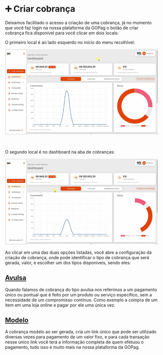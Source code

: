 # ➕ Criar cobrança

Deixamos facilitado o acesso a criação de uma cobrança, já no momento que você faz login na nossa plataforma da GOPag o botão de criar cobrança fica disponível para você clicar em dois locais:

O primeiro local é ao lado esquerdo no início do menu recolhível:

![](../assets/prints/criar_cobranca_dashboard_1.gif)

<br>

O segundo local é no dashboard na aba de cobranças:

![](../assets/prints/criar_cobranca_dashboard_2.gif)

Ao clicar em uma das duas opções listadas, você abre a configuração da criação de cobrança, onde pode identificar o tipo de cobrança que será gerada, valor, e escolher um dos tipos disponíveis, sendo eles:

## [**Avulsa**](https://docs.gopag.com.br/criar_cobranca/link_cobranca)

Quando falamos de cobrança do tipo avulsa nos referimos a um pagamento único ou pontual que é feito por um produto ou serviço específico, sem a necessidade de um compromisso contínuo. Como exemplo a compra de um item em uma loja online e pagar por ele uma única vez.

## [**Modelo**](https://docs.gopag.com.br/criar_cobranca/link_cobranca/link_cobranca_modelo)

A cobrança modelo ao ser gerada, cria um link único que pode ser utilizado diversas vezes para pagamento de um valor fixo, e para cada transação nesse único link você terá a informação completa de quem efetuou o pagamento, tudo isso e muito mais na nossa  plataforma da GOPag.

<!-- # [**Recorrente**](https://docs.gopag.com.br/criar_cobranca/link_cobranca/link_cobranca_recorrente)

<p>O pagamento recorrente é um método de cobrança periódica, feita com recorrência mensal, quinzenal ou anual enquanto o contrato de serviço durar. Entre os serviços que utilizam o sistema de pagamento recorrente, podemos falar de cursos, contabilidade, mensalidade escolar, honorários, editoras e empresas de telecomunicações.</p> -->
